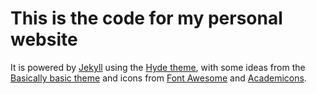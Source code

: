 # This is the code for my personal website

It is powered by [Jekyll](http://github.com/mojombo/jekyll) using the [Hyde theme](https://github.com/poole/hyde), with some ideas from the [Basically basic theme](https://github.com/mmistakes/jekyll-theme-basically-basic) and icons from [Font Awesome](https://fontawesome.com/) and [Academicons](https://jpswalsh.github.io/academicons/).
